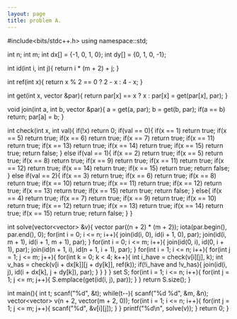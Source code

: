 ```yaml
---
layout: page
title: problem A.
---
```


#include<bits/stdc++.h>
using namespace::std;

int n;
int m;
int dx[] = {-1, 0, 1, 0};
int dy[] = {0, 1, 0, -1};

int id(int i, int j){
	return i * (m + 2) + j;
}

int ref(int x){
	return x % 2 == 0 ? 2 - x : 4 - x;
}

int get(int x, vector<int> &par){
	return par[x] == x ? x : par[x] = get(par[x], par);
}

void join(int a, int b, vector<int> &par){
	a = get(a, par);
	b = get(b, par);
	if(a == b) return;
	par[a] = b;
}

int check(int x, int val){
	if(!x) return 0;
	if(val == 0){
		if(x == 1) return true;
		if(x == 5) return true;
		if(x == 6) return true;
		if(x == 7) return true;
		if(x == 11) return true;
		if(x == 13) return true;
		if(x == 14) return true;
		if(x == 15) return true;
		return false;
	}
	else if(val == 1){
		if(x == 2) return true;
		if(x == 5) return true;
		if(x == 8) return true;
		if(x == 9) return true;
		if(x == 11) return true;
		if(x == 12) return true;
		if(x == 14) return true;
		if(x == 15) return true;
		return false;
	}
	else if(val == 2){
		if(x == 3) return true;
		if(x == 6) return true;
		if(x == 8) return true;
		if(x == 10) return true;
		if(x == 11) return true;
		if(x == 12) return true;
		if(x == 13) return true;
		if(x == 15) return true;
		return false;
	}
	else{
		if(x == 4) return true;
		if(x == 7) return true;
		if(x == 9) return true;
		if(x == 10) return true;
		if(x == 12) return true;
		if(x == 13) return true;
		if(x == 14) return true;
		if(x == 15) return true;
		return false;
	}
}

int solve(vector<vector<int>> &v){
	vector<int> par((n + 2) * (m + 2));
	iota(par.begin(), par.end(), 0);
	for(int i = 0; i <= n; i++){
		join(id(i, 0), id(i + 1, 0), par);
		join(id(i, m + 1), id(i + 1, m + 1), par);
	}
	for(int i = 0; i <= m; i++){
		join(id(0, i), id(0, i + 1), par);
		join(id(n + 1, i), id(n + 1, i + 1), par);
	}
	for(int i = 1; i <= n; i++){
		for(int j = 1; j <= m; j++){
			for(int k = 0; k < 4; k++){
				int i_have = check(v[i][j], k);
				int v_has = check(v[i + dx[k]][j + dy[k]], ref(k));
				if(!i_have and !v_has){
					join(id(i, j), id(i + dx[k], j + dy[k]), par);
				}
			}
		}
	}
	set<int> S;
	for(int i = 1; i <= n; i++){
		for(int j = 1; j <= m; j++){
			S.emplace(get(id(i, j), par));
		}
	}
	return S.size();
}

int main(){
	int t;
	scanf("%d", &t);
	while(t--){
		scanf("%d %d", &m, &n);
		vector<vector<int>> v(n + 2, vector<int>(m + 2, 0));
		for(int i = 1; i <= n; i++){
			for(int j = 1; j <= m; j++){
				scanf("%d", &v[i][j]);
			}
		}
		printf("%d\n", solve(v));
	}
	return 0;
}
